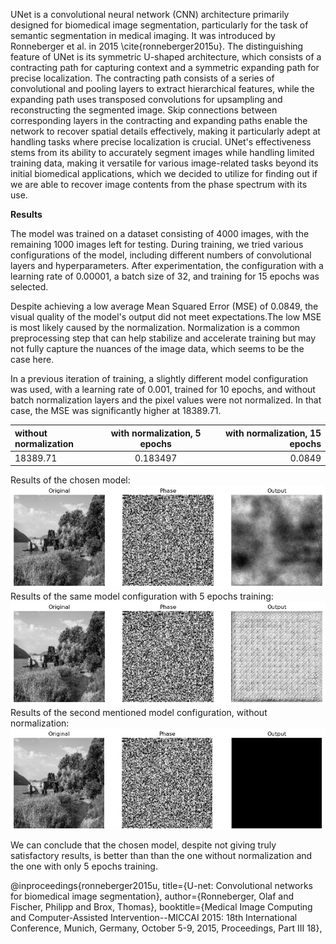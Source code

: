 
UNet is a convolutional neural network (CNN) architecture primarily designed for biomedical image segmentation, particularly for the task of semantic segmentation in medical imaging. It was introduced by Ronneberger et al. in 2015 \cite{ronneberger2015u}. The distinguishing feature of UNet is its symmetric U-shaped architecture, which consists of a contracting path for capturing context and a symmetric expanding path for precise localization. The contracting path consists of a series of convolutional and pooling layers to extract hierarchical features, while the expanding path uses transposed convolutions for upsampling and reconstructing the segmented image. Skip connections between corresponding layers in the contracting and expanding paths enable the network to recover spatial details effectively, making it particularly adept at handling tasks where precise localization is crucial. UNet's effectiveness stems from its ability to accurately segment images while handling limited training data, making it versatile for various image-related tasks beyond its initial biomedical applications, which we decided to utilize for finding out if we are able to recover image contents from the phase spectrum with its use.

**Results**

The model was trained on a dataset consisting of 4000 images, with the remaining 1000 images left for testing. During training, we tried various configurations of the model, including different numbers of convolutional layers and hyperparameters. After experimentation, the configuration with a learning rate of 0.00001, a batch size of 32, and training for 15 epochs was selected.

Despite achieving a low average Mean Squared Error (MSE) of  0.0849, the visual quality of the model's output did not meet expectations.The low MSE is most likely caused by the normalization. Normalization is a common preprocessing step that can help stabilize and accelerate training but may not fully capture the nuances of the image data, which seems to be the case here.

In a previous iteration of training, a slightly different model configuration was used, with a learning rate of 0.001, trained for 10 epochs, and without batch normalization layers and the pixel values were not normalized. In that case, the MSE was significantly higher at 18389.71. 


| without normalization      |with normalization, 5 epochs | with normalization, 15 epochs |
| :---        |    :----:   |          ---: |
| 18389.71      | 0.183497    | 0.0849   |

Results of the chosen model:
![result 1](bocian_likesu/results/result_norm_15epochs.png)
Results of the same model configuration with 5 epochs training:
![result 2](bocian_likesu/results/result__norm_5epochs.png)
Results of the second mentioned model configuration, without normalization:
![result 3](bocian_likesu/results/result_wo_norm.png)


We can conclude that the chosen model, despite not giving truly satisfactory results, is better than than the one without normalization and the one with only 5 epochs training.

@inproceedings{ronneberger2015u,
  title={U-net: Convolutional networks for biomedical image segmentation},
  author={Ronneberger, Olaf and Fischer, Philipp and Brox, Thomas},
  booktitle={Medical Image Computing and Computer-Assisted Intervention--MICCAI 2015: 18th International Conference, Munich, Germany, October 5-9, 2015, Proceedings, Part III 18},


